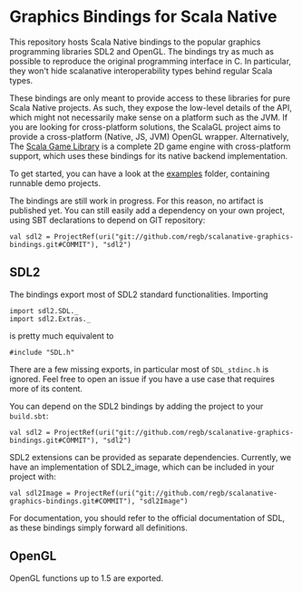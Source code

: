 Graphics Bindings for Scala Native
==================================

This repository hosts Scala Native bindings to the popular graphics programming
libraries SDL2 and OpenGL. The bindings try as much as possible to reproduce
the original programming interface in C. In particular, they won't hide
scalanative interoperability types behind regular Scala types.

These bindings are only meant to provide access to these libraries for pure
Scala Native projects. As such, they expose the low-level details of the API,
which might not necessarily make sense on a platform such as the JVM. If you
are looking for cross-platform solutions, the ScalaGL project aims to provide a
cross-platform (Native, JS, JVM) OpenGL wrapper. Alternatively, The [Scala Game
Library](http://github.com/regb/scala-game-library) is a complete 2D game
engine with cross-platform support, which uses these bindings for its native
backend implementation.

To get started, you can have a look at the [examples](/examples) folder,
containing runnable demo projects.

The bindings are still work in progress. For this reason, no artifact is published
yet. You can still easily add a dependency on your own project, using SBT  declarations
to depend on GIT repository:

    val sdl2 = ProjectRef(uri("git://github.com/regb/scalanative-graphics-bindings.git#COMMIT"), "sdl2")

SDL2
----

The bindings export most of SDL2 standard functionalities. Importing

    import sdl2.SDL._
    import sdl2.Extras._

is pretty much equivalent to

    #include "SDL.h"

There are a few missing exports, in particular most of `SDL_stdinc.h` is
ignored. Feel free to open an issue if you have a use case that requires more
of its content.

You can depend on the SDL2 bindings by adding the project to your `build.sbt`:

    val sdl2 = ProjectRef(uri("git://github.com/regb/scalanative-graphics-bindings.git#COMMIT"), "sdl2")

SDL2 extensions can be provided as separate dependencies. Currently, we
have an implementation of SDL2_image, which can be included in your project
with:

    val sdl2Image = ProjectRef(uri("git://github.com/regb/scalanative-graphics-bindings.git#COMMIT"), "sdl2Image")

For documentation, you should refer to the official documentation of SDL, as
these bindings simply forward all definitions.

OpenGL
------

OpenGL functions up to 1.5 are exported.
